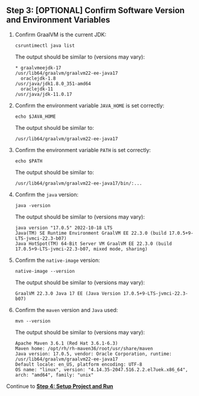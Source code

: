 ## Step 3: [OPTIONAL] Confirm Software Version and Environment Variables

1. Confirm GraalVM is the current JDK:

    ```shell
    csruntimectl java list
    ```

    The output should be similar to (versions may vary):

    ```shell
    * graalvmeejdk-17                                               /usr/lib64/graalvm/graalvm22-ee-java17
      oraclejdk-1.8                                                           /usr/java/jdk1.8.0_351-amd64
      oraclejdk-11                                                                   /usr/java/jdk-11.0.17
    ```

2. Confirm the environment variable `JAVA_HOME` is set correctly:

    ```shell
    echo $JAVA_HOME
    ```

    The output should be similar to:

    ```shell
    /usr/lib64/graalvm/graalvm22-ee-java17
    ```

4. Confirm the environment variable `PATH` is set correctly:

    ```shell
    echo $PATH
    ```

    The output should be similar to:

    ```shell
    /usr/lib64/graalvm/graalvm22-ee-java17/bin/:...
    ```

5. Confirm the `java` version:

    ```shell
    java -version
    ```

    The output should be similar to (versions may vary):

    ```shell
    java version "17.0.5" 2022-10-18 LTS
    Java(TM) SE Runtime Environment GraalVM EE 22.3.0 (build 17.0.5+9-LTS-jvmci-22.3-b07)
    Java HotSpot(TM) 64-Bit Server VM GraalVM EE 22.3.0 (build 17.0.5+9-LTS-jvmci-22.3-b07, mixed mode, sharing)
    ```

6. Confirm the `native-image` version:

    ```shell
    native-image --version
    ```

    The output should be similar to (versions may vary):

    ```shell
    GraalVM 22.3.0 Java 17 EE (Java Version 17.0.5+9-LTS-jvmci-22.3-b07)
    ```

7. Confirm the `maven` version and `Java` used:

    ```shell
    mvn --version
    ```

    The output should be similar to (versions may vary):

    ```shell
    Apache Maven 3.6.1 (Red Hat 3.6.1-6.3)
    Maven home: /opt/rh/rh-maven36/root/usr/share/maven
    Java version: 17.0.5, vendor: Oracle Corporation, runtime: /usr/lib64/graalvm/graalvm22-ee-java17
    Default locale: en_US, platform encoding: UTF-8
    OS name: "linux", version: "4.14.35-2047.516.2.2.el7uek.x86_64", arch: "amd64", family: "unix"
    ```

Continue to **[Step 4: Setup Project and Run](./README.md#step-4-setup-project-and-run)**
